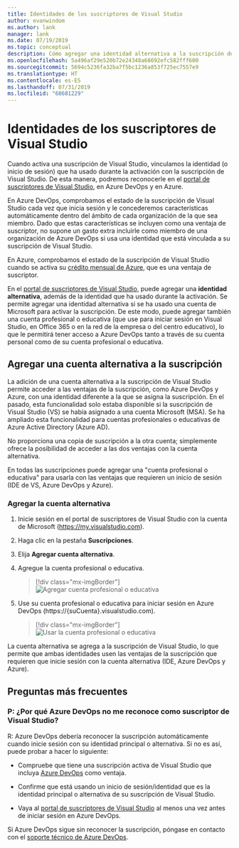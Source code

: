 ```yaml
---
title: Identidades de los suscriptores de Visual Studio
author: evanwindom
ms.author: lank
manager: lank
ms.date: 07/19/2019
ms.topic: conceptual
description: Cómo agregar una identidad alternativa a la suscripción de Visual Studio para usar Azure DevOps y Azure
ms.openlocfilehash: 5a496af29e520b72e24348a68692efc582fff600
ms.sourcegitcommit: 5694c5236fa32ba7f5bc1236a853f725ec7557e9
ms.translationtype: HT
ms.contentlocale: es-ES
ms.lasthandoff: 07/31/2019
ms.locfileid: "68681229"
---
```

# <a name="identities-for-visual-studio-subscribers"></a>Identidades de los suscriptores de Visual Studio
Cuando activa una suscripción de Visual Studio, vinculamos la identidad (o inicio de sesión) que ha usado durante la activación con la suscripción de Visual Studio. De esta manera, podremos reconocerle en el [portal de suscriptores de Visual Studio](https://my.visualstudio.com?wt.mc_id=o~msft~docs), en Azure DevOps y en Azure.

En Azure DevOps, comprobamos el estado de la suscripción de Visual Studio cada vez que inicia sesión y le concederemos características automáticamente dentro del ámbito de cada organización de la que sea miembro.
Dado que estas características se incluyen como una ventaja de suscriptor, no supone un gasto extra incluirle como miembro de una organización de Azure DevOps si usa una identidad que está vinculada a su suscripción de Visual Studio.

En Azure, comprobamos el estado de la suscripción de Visual Studio cuando se activa su [crédito mensual de Azure](https://azure.microsoft.com/pricing/member-offers/credit-for-visual-studio-subscribers/), que es una ventaja de suscriptor.

En el [portal de suscriptores de Visual Studio](https://my.visualstudio.com?wt.mc_id=o~msft~docs), puede agregar una **identidad alternativa**, además de la identidad que ha usado durante la activación. Se permite agregar una identidad alternativa si se ha usado una cuenta de Microsoft para activar la suscripción. De este modo, puede agregar también una cuenta profesional o educativa (que use para iniciar sesión en Visual Studio, en Office 365 o en la red de la empresa o del centro educativo), lo que le permitirá tener acceso a Azure DevOps tanto a través de su cuenta personal como de su cuenta profesional o educativa.

## <a name="add-an-alternate-account-to-your-subscription"></a>Agregar una cuenta alternativa a la suscripción
La adición de una cuenta alternativa a la suscripción de Visual Studio permite acceder a las ventajas de la suscripción, como Azure DevOps y Azure, con una identidad diferente a la que se asigna la suscripción. En el pasado, esta funcionalidad solo estaba disponible si la suscripción de Visual Studio (VS) se había asignado a una cuenta Microsoft (MSA). Se ha ampliado esta funcionalidad para cuentas profesionales o educativas de Azure Active Directory (Azure AD).

No proporciona una copia de suscripción a la otra cuenta; simplemente ofrece la posibilidad de acceder a las dos ventajas con la cuenta alternativa.

En todas las suscripciones puede agregar una "cuenta profesional o educativa" para usarla con las ventajas que requieren un inicio de sesión (IDE de VS, Azure DevOps y Azure).

### <a name="add-the-alternate-account"></a>Agregar la cuenta alternativa
1. Inicie sesión en el portal de suscriptores de Visual Studio con la cuenta de Microsoft (https://my.visualstudio.com).
2. Haga clic en la pestaña **Suscripciones**.
3. Elija **Agregar cuenta alternativa**.
4. Agregue la cuenta profesional o educativa.
    > [!div class="mx-imgBorder"]
    > ![Agregar cuenta profesional o educativa](_img/vs-alternate-identity/enter-alternate-account-my-visual-studio-com-portal.png)

5. Use su cuenta profesional o educativa para iniciar sesión en Azure DevOps (https://{suCuenta}.visualstudio.com).
    > [!div class="mx-imgBorder"]
    > ![Usar la cuenta profesional o educativa](_img/vs-alternate-identity/sign-in-with-alternate-account.png)

La cuenta alternativa se agrega a la suscripción de Visual Studio, lo que permite que ambas identidades usen las ventajas de la suscripción que requieren que inicie sesión con la cuenta alternativa (IDE, Azure DevOps y Azure).

## <a name="faq"></a>Preguntas más frecuentes

### <a name="q--why-doesnt-azure-devops-recognize-me-as-a-visual-studio-subscriber"></a>P:  ¿Por qué Azure DevOps no me reconoce como suscriptor de Visual Studio?

R: Azure DevOps debería reconocer la suscripción automáticamente cuando inicie sesión con su identidad principal o alternativa. Si no es así, puede probar a hacer lo siguiente:

* Compruebe que tiene una suscripción activa de Visual Studio que incluya [Azure DevOps](vs-azure-devops.md#eligibility) como ventaja.

* Confirme que está usando un inicio de sesión/identidad que es la identidad principal o alternativa de su suscripción de Visual Studio.

* Vaya al [portal de suscriptores de Visual Studio](https://my.visualstudio.com?wt.mc_id=o~msft~docs) al menos una vez antes de iniciar sesión en Azure DevOps.

Si Azure DevOps sigue sin reconocer la suscripción, póngase en contacto con el [soporte técnico de Azure DevOps](https://azure.microsoft.com/support/devops/).
